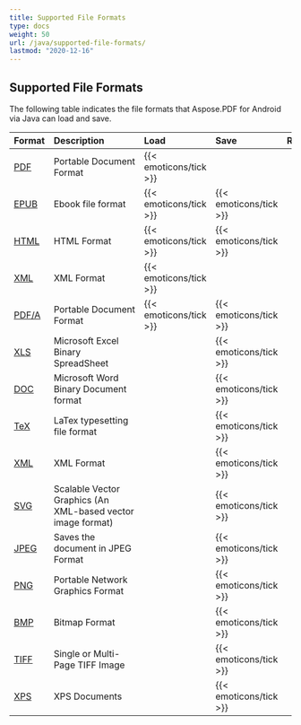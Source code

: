 ```yaml
---
title: Supported File Formats
type: docs
weight: 50
url: /java/supported-file-formats/
lastmod: "2020-12-16"
---
```


## **Supported File Formats**
The following table indicates the file formats that Aspose.PDF for Android via Java can load and save.

|**Format**|**Description**|**Load**|**Save**|**Remarks**|
| :- | :- | :- | :- | :- |
|[PDF](https://wiki.fileformat.com/view/pdf/)|Portable Document Format|{{< emoticons/tick >}}| | |
|[EPUB](https://wiki.fileformat.com/ebook/epub/)|Ebook file format|{{< emoticons/tick >}}|{{< emoticons/tick >}}| |
|[HTML](https://wiki.fileformat.com/web/html/)|HTML Format|{{< emoticons/tick >}}|{{< emoticons/tick >}}| |
|[XML](https://wiki.fileformat.com/web/xml/)|XML Format|{{< emoticons/tick >}}| | |
|[PDF/A](https://wiki.fileformat.com/view/pdf/a/)|Portable Document Format|{{< emoticons/tick >}}|{{< emoticons/tick >}}| |
|[XLS](https://wiki.fileformat.com/spreadsheet/xls/)|Microsoft Excel Binary SpreadSheet| |{{< emoticons/tick >}}| |
|[DOC](https://wiki.fileformat.com/word-processing/doc/)|Microsoft Word Binary Document format| |{{< emoticons/tick >}}| |
|[TeX](https://wiki.fileformat.com/page-description-language/tex/)|LaTex typesetting file format| |{{< emoticons/tick >}}| |
|[XML](https://wiki.fileformat.com/web/xml/)|XML Format| |{{< emoticons/tick >}}| |
|[SVG](https://wiki.fileformat.com/page-description-language/svg/)|Scalable Vector Graphics (An XML-based vector image format)| |{{< emoticons/tick >}}| |
|[JPEG](https://wiki.fileformat.com/image/jpeg/)|Saves the document in JPEG Format| |{{< emoticons/tick >}}| |
|[PNG](https://wiki.fileformat.com/image/png/)|Portable Network Graphics Format| |{{< emoticons/tick >}}| |
|[BMP](https://wiki.fileformat.com/image/bmp/)|Bitmap Format| |{{< emoticons/tick >}}| |
|[TIFF](https://wiki.fileformat.com/image/tiff/)|Single or Multi-Page TIFF Image| |{{< emoticons/tick >}}| |
|[XPS](https://wiki.fileformat.com/page-description-language/xps/)|XPS Documents| |{{< emoticons/tick >}}| |

